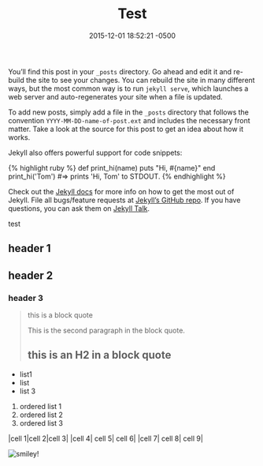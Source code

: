 ﻿---
layout: post
title:  "Test"
date:   2015-12-01 18:52:21 -0500
---
You’ll find this post in your `_posts` directory. Go ahead and edit it and re-build the site to see your changes. You can rebuild the site in many different ways, but the most common way is to run `jekyll serve`, which launches a web server and auto-regenerates your site when a file is updated.

To add new posts, simply add a file in the `_posts` directory that follows the convention `YYYY-MM-DD-name-of-post.ext` and includes the necessary front matter. Take a look at the source for this post to get an idea about how it works.

Jekyll also offers powerful support for code snippets:

{% highlight ruby %}
def print_hi(name)
  puts "Hi, #{name}"
end
print_hi('Tom')
#=> prints 'Hi, Tom' to STDOUT.
{% endhighlight %}

Check out the [Jekyll docs][jekyll-docs] for more info on how to get the most out of Jekyll. File all bugs/feature requests at [Jekyll’s GitHub repo][jekyll-gh]. If you have questions, you can ask them on [Jekyll Talk][jekyll-talk].

[jekyll-docs]: http://jekyllrb.com/docs/home
[jekyll-gh]:   https://github.com/jekyll/jekyll
[jekyll-talk]: https://talk.jekyllrb.com/

test

## header 1

## header 2

### header 3

>this is a block quote
>
>This is the second paragraph in the block quote.
>
> ## this is an H2 in a block quote


- list1
- list
- list 3

1. ordered list 1
2. ordered list 2
3. ordered list 3


|cell 1|cell 2|cell 3|
|cell 4| cell 5| cell 6|
|cell 7| cell 8| cell 9|

![smiley](https://upload.wikimedia.org/wikipedia/commons/e/eb/Ash_Tree_-_geograph.org.uk_-_590710.jpg)!